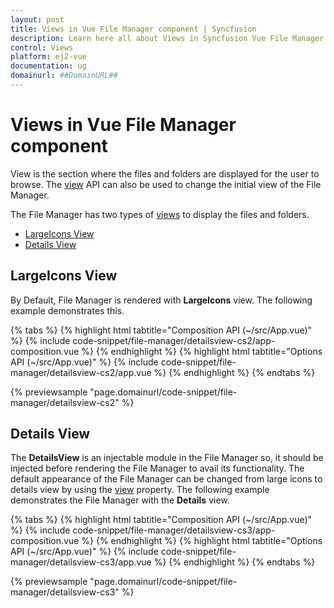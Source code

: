 ```yaml
---
layout: post
title: Views in Vue File Manager component | Syncfusion
description: Learn here all about Views in Syncfusion Vue File Manager component of Syncfusion Essential JS 2 and more.
control: Views 
platform: ej2-vue
documentation: ug
domainurl: ##DomainURL##
---
```


# Views in Vue File Manager component

View is the section where the files and folders are displayed for the user to browse. The [view](https://ej2.syncfusion.com/vue/documentation/api/file-manager/#view) API can also be used to change the initial view of the File Manager.

 The File Manager has two types of [views](https://ej2.syncfusion.com/vue/documentation/api/file-manager/#view) to display the files and folders.

* [LargeIcons View](#largeicons-view)
* [Details View](#details-view)

## LargeIcons View

By Default, File Manager is rendered with **LargeIcons** view. The following example demonstrates this.

{% tabs %}
{% highlight html tabtitle="Composition API (~/src/App.vue)" %}
{% include code-snippet/file-manager/detailsview-cs2/app-composition.vue %}
{% endhighlight %}
{% highlight html tabtitle="Options API (~/src/App.vue)" %}
{% include code-snippet/file-manager/detailsview-cs2/app.vue %}
{% endhighlight %}
{% endtabs %}
        
{% previewsample "page.domainurl/code-snippet/file-manager/detailsview-cs2" %}

## Details View

The **DetailsView** is an injectable module in the File Manager so, it should be injected before rendering the File Manager to avail its functionality. The default appearance of the File Manager can be changed from large icons to details view by using the [view](https://ej2.syncfusion.com/vue/documentation/api/file-manager/#view) property. The following example demonstrates the File Manager with the **Details** view.

{% tabs %}
{% highlight html tabtitle="Composition API (~/src/App.vue)" %}
{% include code-snippet/file-manager/detailsview-cs3/app-composition.vue %}
{% endhighlight %}
{% highlight html tabtitle="Options API (~/src/App.vue)" %}
{% include code-snippet/file-manager/detailsview-cs3/app.vue %}
{% endhighlight %}
{% endtabs %}
        
{% previewsample "page.domainurl/code-snippet/file-manager/detailsview-cs3" %}